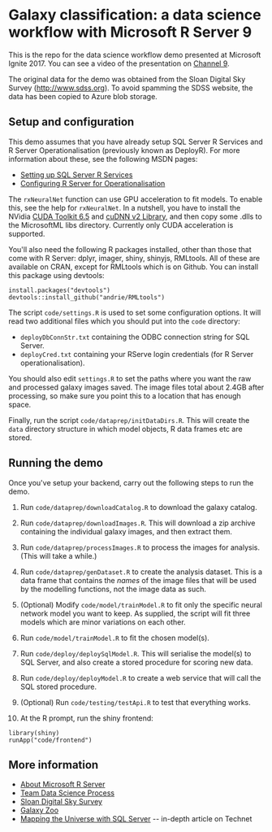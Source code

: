 # Galaxy classification: a data science workflow with Microsoft R Server 9

This is the repo for the data science workflow demo presented at Microsoft Ignite 2017. You can see a video of the presentation on [Channel 9](https://channel9.msdn.com/events/Ignite/Australia-2017/DA334).

The original data for the demo was obtained from the Sloan Digital Sky Survey (http://www.sdss.org). To avoid spamming the SDSS website, the data has been copied to Azure blob storage.


## Setup and configuration

This demo assumes that you have already setup SQL Server R Services and R Server Operationalisation (previously known as DeployR). For more information about these, see the following MSDN pages:

* [Setting up SQL Server R Services](https://msdn.microsoft.com/en-us/library/mt696069.aspx)
* [Configuring R Server for Operationalisation](https://msdn.microsoft.com/en-us/microsoft-r/operationalize/configuration-initial)

The `rxNeuralNet` function can use GPU acceleration to fit models. To enable this, see the help for `rxNeuralNet`. In a nutshell, you have to install the NVidia [CUDA Toolkit 6.5](https://developer.nvidia.com/cuda-toolkit-65) and [cuDNN v2 Library](https://developer.nvidia.com/rdp/cudnn-archive), and then copy some .dlls to the MicrosoftML libs directory. Currently only CUDA acceleration is supported.

You'll also need the following R packages installed, other than those that come with R Server: dplyr, imager, shiny, shinyjs, RMLtools. All of these are available on CRAN, except for RMLtools which is on Github. You can install this package using devtools:

    install.packages("devtools")
    devtools::install_github("andrie/RMLtools")

The script `code/settings.R` is used to set some configuration options. It will read two additional files which you should put into the `code` directory:

* `deployDbConnStr.txt` containing the ODBC connection string for SQL Server.
* `deployCred.txt` containing your RServe login credentials (for R Server operationalisation).

You should also edit `settings.R` to set the paths where you want the raw and processed galaxy images saved. The image files total about 2.4GB after processing, so make sure you point this to a location that has enough space.

Finally, run the script `code/dataprep/initDataDirs.R`. This will create the `data` directory structure in which model objects, R data frames etc are stored.


## Running the demo

Once you've setup your backend, carry out the following steps to run the demo.

1. Run `code/dataprep/downloadCatalog.R` to download the galaxy catalog.

2. Run `code/dataprep/downloadImages.R`. This will download a zip archive containing the individual galaxy images, and then extract them.

3. Run `code/dataprep/processImages.R` to process the images for analysis. (This will take a while.)

4. Run `code/dataprep/genDataset.R` to create the analysis dataset. This is a data frame that contains the _names_ of the image files that will be used by the modelling functions, not the image data as such.

5. (Optional) Modify `code/model/trainModel.R` to fit only the specific neural network model you want to keep. As supplied, the script will fit three models which are minor variations on each other.

6. Run `code/model/trainModel.R` to fit the chosen model(s).

7. Run `code/deploy/deploySqlModel.R`. This will serialise the model(s) to SQL Server, and also create a stored procedure for scoring new data.

8. Run `code/deploy/deployModel.R` to create a web service that will call the SQL stored procedure.

9. (Optional) Run `code/testing/testApi.R` to test that everything works.

10. At the R prompt, run the shiny frontend:

```
library(shiny)
runApp("code/frontend")
```

## More information

* [About Microsoft R Server](https://msdn.microsoft.com/en-us/microsoft-r/rserver)
* [Team Data Science Process](https://github.com/Azure/Microsoft-TDSP)
* [Sloan Digital Sky Survey](http://www.sdss.org/)
* [Galaxy Zoo](https://www.galaxyzoo.org/)
* [Mapping the Universe with SQL Server](https://blogs.technet.microsoft.com/dataplatforminsider/2016/03/10/mapping-the-universe-with-sql-server/) -- in-depth article on Technet



